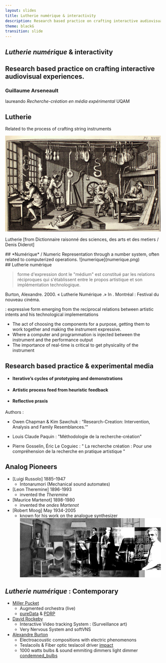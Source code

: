 ```yaml
---
layout: slides
title: Lutherie numérique & interactivity
description: Research based practice on crafting interactive audiovisual experiences.   
theme: blackG
transition: slide
---
```

<section data-markdown>

#  *Lutherie numérique* & interactivity

## Research based practice on crafting interactive audiovisual experiences.  

### Guillaume Arseneault

laureando *Recherche-création en média expérimental* UQAM



</section>



<section data-markdown>

## Lutherie

Related to the process of crafting string instruments

![DiderotLutherie](DiderotLutherieCrop.jpg)

Lutherie [from Dictionnaire raisonné des sciences, des arts et des metiers / Denis Diderot]


<!--
Commentaire sur la traduction  

-->

</section>



<section data-markdown>
## *Numérique* / Numeric
Representation through a number system, often related to computerized operations.
![numerique](numerique.png)
</section>


<section data-markdown>
## Lutherie numérique

> forme d'expression dont le "médium" est constitué par les relations réciproques qui s'établissent entre le propos artistique et son implémentation technologique.

Burton, Alexandre. 2000. « Lutherie Numérique .» In . Montréal : Festival du nouveau cinéma.

: expressive form emerging from the reciprocal relations between artistic intents and his technological implementations

- The act of choosing the components for a purpose, getting them to work together and making the instrument expressive.
- Where a computer and programmation is injected between the instrument and the performance output
- The importance of real-time is critical to get physicality of the instrument


<!--

Apprentis de Burton

Exemple : pour préciser ce en quoi la lutherie numérique se distingue

Artificiel : Bulbes

Create the hardware and the software to

-->


</section>





<section data-markdown>

## Research based practice & experimental media
* #### Iterative’s cycles of prototyping and demonstrations
* #### Artistic process feed from heuristic feedback
* #### Reflective praxis

Authors :

* Owen Chapman & Kim Sawchuk :  “Research-Creation: Intervention, Analysis and Family Resemblances.’”

* Louis Claude Paquin : "Méthodologie de la recherche-création"
* Pierre Gosselin, Éric Le Coguiec : "
La recherche création :
Pour une compréhension de la recherche en pratique artistique
"



</section>

<section data-markdown>

## Analog Pioneers
* [Luigi Russolo] 1885–1947
	* Intonarumori (Mechanical sound automates)
* [Leon Theremine] 1896-1993
	* invented the *Theremine* 	
* [Maurice Martenot] 1898-1980
	* invented the *ondes Martenot*
* [Robert Moog] May 1934-2005  
	* known for his work on the analogue synthesizer
![pioneers](pionneers.jpg)

</section>



<section data-markdown>

##  *Lutherie numérique* : Contemporary

* [Miller Pucket](http://msp.ucsd.edu/)
	* Augmented orchestra (live)
	* [pureData](http://msp.ucsd.edu/Pd_documentation/) & [PDRP](http://msp.ucsd.edu/pdrp/latest/files/doc/)
* [David Rockeby](http://www.davidrokeby.com/vns.html)
	* Interactive Video tracking System : (Surveillance art)
	* Very Nervous System and softVNS
* [Alexandre Burton](http://www.artificiel.org/burton)
	* Electroacoustic compositions with electric phenomenons
	* Teslacoils & Fiber optic teslacoil driver [impact](http://www.artificiel.org/impacts)
	* 1000 watts bulbs & sound emmiting dimmers light dimmer [condemned_bulbs](http://www.artificiel.org/bulbes)

</section>
<!--

https://cycling74.com/2009/11/21/an-interview-with-robert-henke/#.Vt3z7sfKJOo


Klaus obermayer
alvin oto


-->


<section data-markdown>
## Motivations
* Generate novel experiences modified by the user engagements    
* Create interfaces-instruments with expressive range accessible  
* Deploy interactive installations in public spaces
* Share and document this process among the Makers community (open source)
* Contribute to democratize technological creations trought low cost hardware

</section>


<section data-markdown>
## VeloKino

* 2012 [B-Cycle](/projets/bcycle)
* 2013 [Kinopedal](/projets/pedalier)
* 2014 [RUSH](/projets/rush)
* 2014 [Marcels](/projets/marcels)
* 2015 [Arbol](/projets/arbol)
* 2016 ...


</section>


<section data-markdown>
![dynamo](vk_dynamoSchema.png)

</section>


<section data-markdown>
![technical](vk_TechnicalFlow.png)

</section>



<section data-markdown>
## Demo [or die]


Create your own instruments usign open source software.

ThereminIr

[github.com/gllmar/thereminir](http://github.com/gllmar/thereminir)


[*Demo or die* : Nicolas Negroponte,  MIT Media lab]

</section>


<section data-markdown>
# Q/A? 	


</section>


<section data-markdown>
## Guillaume Arseneault

### [gllmar.github.io](http://www.gllmar.github.io)



### [guillaume@artificiel.org](mailto:guillaume@artificiel.org)

</section>
